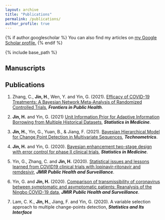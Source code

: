 ```yaml
---
layout: archive
title: "Publications"
permalink: /publications/
author_profile: true
---
```


{% if author.googlescholar %}
  You can also find my articles on <u><a href="{{author.googlescholar}}">my Google Scholar profile</a>.</u>
{% endif %}

{% include base_path %}


## **Manuscripts**



## **Publications**

1. Zhang, C., **Jin, H**., Wen, Y. and Yin, G. (2021). 
[Efficacy of COVID-19 Treatments: A Bayesian Network Meta-Analysis of Randomized Controlled Trials](http://jinhuaqing.github.io/files/UIP.pdf), 
***Frontiers in Public Health***.

3. **Jin, H.** and Yin, G. (2021) 
[Unit Information Prior for Adaptive Information Borrowing from Multiple Historical Datasets](http://jinhuaqing.github.io/files/UIP.pdf),
***Statistics in Medicine***.

4.  **Jin, H.**, Yin, G., Yuan, B., & Jiang, F. (2021). 
[Bayesian Hierarchical Model for Change Point Detection in Multivariate Sequences](http://jinhuaqing.github.io/files/mulseq-tech-final-both.pdf),
***Technometrics***.


6.  **Jin, H.** and Yin, G.  (2020). 
[Bayesian enhancement two-stage design with error control for
phase II clinical trials](http://jinhuaqing.github.io/files/BETEC.pdf), 
***Statistics in Medicine***.

1. Yin, G., Zhang, C. and **Jin, H.** (2020). 
[Statistical issues and lessons learned from COVID19 clinical trials with lopinavir-ritonavir and remdesivir](https://publichealth.jmir.org/2020/3/e19538/),
***JMIR Public Health and Surveillance***.


1. Yin, G. and **Jin, H.** (2020). 
[Comparison of transmissibility of coronavirus between symptomatic
and asymptomatic patients: Reanalysis of the Ningbo COVID-19 data](https://www.ncbi.nlm.nih.gov/pmc/articles/PMC7257483/),
***JMIR Public Health and Surveillance***.

1. Lam, C. K., **Jin, H.**, Jiang, F. and Yin, G. (2020). 
A variable selection approach to multiple change-points detection,
***Statistics and Its Interface***
  